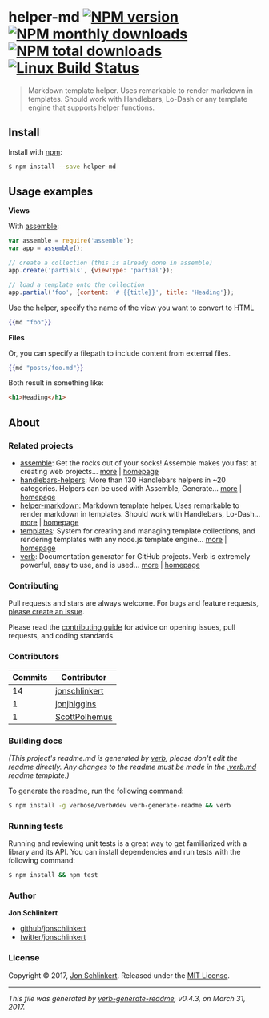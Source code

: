# helper-md [![NPM version](https://img.shields.io/npm/v/helper-md.svg?style=flat)](https://www.npmjs.com/package/helper-md) [![NPM monthly downloads](https://img.shields.io/npm/dm/helper-md.svg?style=flat)](https://npmjs.org/package/helper-md)  [![NPM total downloads](https://img.shields.io/npm/dt/helper-md.svg?style=flat)](https://npmjs.org/package/helper-md) [![Linux Build Status](https://img.shields.io/travis/helpers/helper-md.svg?style=flat&label=Travis)](https://travis-ci.org/helpers/helper-md)

> Markdown template helper. Uses remarkable to render markdown in templates. Should work with Handlebars, Lo-Dash or any template engine that supports helper functions.

## Install

Install with [npm](https://www.npmjs.com/):

```sh
$ npm install --save helper-md
```

## Usage examples

**Views**

With [assemble](https://github.com/assemble/assemble):

```js
var assemble = require('assemble');
var app = assemble();

// create a collection (this is already done in assemble)
app.create('partials', {viewType: 'partial'});

// load a template onto the collection
app.partial('foo', {content: '# {{title}}', title: 'Heading'});
```

Use the helper, specify the name of the view you want to convert to HTML

```handlebars
{{md "foo"}}
```

**Files**

Or, you can specify a filepath to include content from external files.

```handlebars
{{md "posts/foo.md"}}
```

Both result in something like:

```html
<h1>Heading</h1>
```

## About

### Related projects

* [assemble](https://www.npmjs.com/package/assemble): Get the rocks out of your socks! Assemble makes you fast at creating web projects… [more](https://github.com/assemble/assemble) | [homepage](https://github.com/assemble/assemble "Get the rocks out of your socks! Assemble makes you fast at creating web projects. Assemble is used by thousands of projects for rapid prototyping, creating themes, scaffolds, boilerplates, e-books, UI components, API documentation, blogs, building websit")
* [handlebars-helpers](https://www.npmjs.com/package/handlebars-helpers): More than 130 Handlebars helpers in ~20 categories. Helpers can be used with Assemble, Generate… [more](https://github.com/assemble/handlebars-helpers) | [homepage](https://github.com/assemble/handlebars-helpers "More than 130 Handlebars helpers in ~20 categories. Helpers can be used with Assemble, Generate, Verb, Ghost, gulp-handlebars, grunt-handlebars, consolidate, or any node.js/Handlebars project.")
* [helper-markdown](https://www.npmjs.com/package/helper-markdown): Markdown template helper. Uses remarkable to render markdown in templates. Should work with Handlebars, Lo-Dash… [more](https://github.com/helpers/helper-markdown) | [homepage](https://github.com/helpers/helper-markdown "Markdown template helper. Uses remarkable to render markdown in templates. Should work with Handlebars, Lo-Dash or any template engine that supports helper functions.")
* [templates](https://www.npmjs.com/package/templates): System for creating and managing template collections, and rendering templates with any node.js template engine… [more](https://github.com/jonschlinkert/templates) | [homepage](https://github.com/jonschlinkert/templates "System for creating and managing template collections, and rendering templates with any node.js template engine. Can be used as the basis for creating a static site generator or blog framework.")
* [verb](https://www.npmjs.com/package/verb): Documentation generator for GitHub projects. Verb is extremely powerful, easy to use, and is used… [more](https://github.com/verbose/verb) | [homepage](https://github.com/verbose/verb "Documentation generator for GitHub projects. Verb is extremely powerful, easy to use, and is used on hundreds of projects of all sizes to generate everything from API docs to readmes.")

### Contributing

Pull requests and stars are always welcome. For bugs and feature requests, [please create an issue](../../issues/new).

Please read the [contributing guide](.github/contributing.md) for advice on opening issues, pull requests, and coding standards.

### Contributors

| **Commits** | **Contributor** | 
| --- | --- |
| 14 | [jonschlinkert](https://github.com/jonschlinkert) |
| 1 | [jonjhiggins](https://github.com/jonjhiggins) |
| 1 | [ScottPolhemus](https://github.com/ScottPolhemus) |

### Building docs

_(This project's readme.md is generated by [verb](https://github.com/verbose/verb-generate-readme), please don't edit the readme directly. Any changes to the readme must be made in the [.verb.md](.verb.md) readme template.)_

To generate the readme, run the following command:

```sh
$ npm install -g verbose/verb#dev verb-generate-readme && verb
```

### Running tests

Running and reviewing unit tests is a great way to get familiarized with a library and its API. You can install dependencies and run tests with the following command:

```sh
$ npm install && npm test
```

### Author

**Jon Schlinkert**

* [github/jonschlinkert](https://github.com/jonschlinkert)
* [twitter/jonschlinkert](https://twitter.com/jonschlinkert)

### License

Copyright © 2017, [Jon Schlinkert](https://github.com/jonschlinkert).
Released under the [MIT License](LICENSE).

***

_This file was generated by [verb-generate-readme](https://github.com/verbose/verb-generate-readme), v0.4.3, on March 31, 2017._